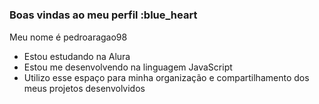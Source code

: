 #
### Boas vindas ao meu perfil :blue_heart
Meu nome é pedroaragao98
- Estou estudando na Alura
- Estou me desenvolvendo na linguagem JavaScript
- Utilizo esse espaço para minha organização e compartilhamento dos meus projetos desenvolvidos
